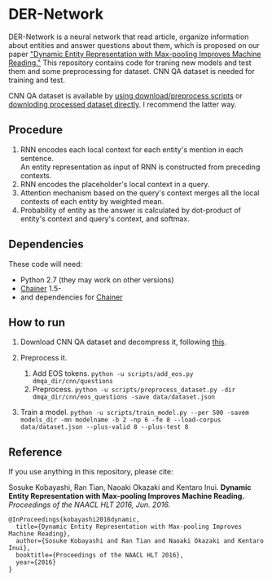 # DER-Network

DER-Network is a neural network that read article, organize information about entities and answer questions about them,
which is proposed on our paper ["Dynamic Entity Representation with Max-pooling Improves Machine Reading."](http://www.cl.ecei.tohoku.ac.jp/publications/2016/kobayashi-dynamic-entity-naacl2016.pdf)
This repository contains code for traning new models and test them and some preprocessing for dataset.
CNN QA dataset is needed for training and test.

CNN QA dataset is available by [using download/preprocess scripts](http://cs.nyu.edu/~kcho/DMQA/) or [downloding processed dataset directly](http://cs.nyu.edu/~kcho/DMQA/). I recommend the latter way.


## Procedure

1. RNN encodes each local context for each entity's mention in each sentence.  
   An entity representation as input of RNN is constructed from preceding contexts.
2. RNN encodes the placeholder's local context in a query.
3. Attention mechanism based on the query's context merges all the local contexts of each entity by weighted mean.
4. Probability of entity as the answer is calculated by dot-product of entity's context and query's context, and softmax.


## Dependencies

These code will need:

- Python 2.7 (they may work on other versions)
- [Chainer](https://github.com/pfnet/chainer) 1.5-
- and dependencies for [Chainer](https://github.com/pfnet/chainer)


## How to run

1. Download CNN QA dataset and decompress it, following [this](http://cs.nyu.edu/~kcho/DMQA/).

2. Preprocess it.
    1. Add EOS tokens. `python -u scripts/add_eos.py dmqa_dir/cnn/questions`
    2. Preprocess. `python -u scripts/preprocess_dataset.py -dir dmqa_dir/cnn/eos_questions -save data/dataset.json`

3. Train a model. `python -u scripts/train_model.py --per 500 -savem models_dir -mn modelname -b 2 -np 6 -fe 8 --load-corpus data/dataset.json --plus-valid 8 --plus-test 8`


## Reference

If you use anything in this repository, please cite:

Sosuke Kobayashi, Ran Tian, Naoaki Okazaki and Kentaro Inui.
**Dynamic Entity Representation with Max-pooling Improves Machine Reading.**
*Proceedings of the NAACL HLT 2016, Jun. 2016.*

    @InProceedings{kobayashi2016dynamic,
      title={Dynamic Entity Representation with Max-pooling Improves Machine Reading},
      author={Sosuke Kobayashi and Ran Tian and Naoaki Okazaki and Kentaro Inui},
      booktitle={Proceedings of the NAACL HLT 2016},
      year={2016}
    }